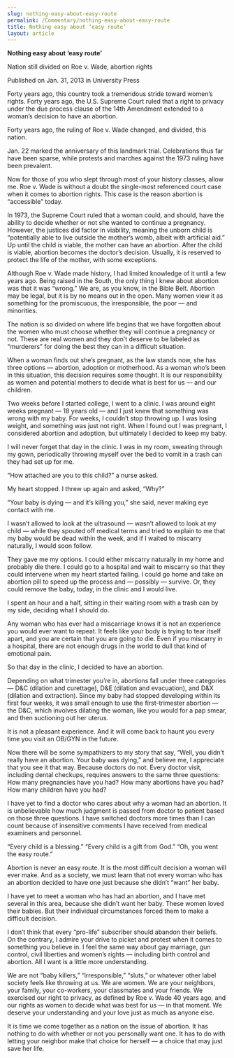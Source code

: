 ```yaml
---
slug: nothing-easy-about-easy-route
permalink: /Commentary/nothing-easy-about-easy-route
title: Nothing easy about ‘easy route’
layout: article
---
```


__Nothing easy about ‘easy route’__

Nation still divided on Roe v\. Wade, abortion rights

Published on Jan\. 31, 2013 in University Press

Forty years ago, this country took a tremendous stride toward women’s rights\. Forty years ago, the U\.S\. Supreme Court ruled that a right to privacy under the due process clause of the 14th Amendment extended to a woman’s decision to have an abortion\.

Forty years ago, the ruling of Roe v\. Wade changed, and divided, this nation\.

Jan\. 22 marked the anniversary of this landmark trial\. Celebrations thus far have been sparse, while protests and marches against the 1973 ruling have been prevalent\.

Now for those of you who slept through most of your history classes, allow me\. Roe v\. Wade is without a doubt the single\-most referenced court case when it comes to abortion rights\. This case is the reason abortion is “accessible” today\.

In 1973, the Supreme Court ruled that a woman could, and should, have the ability to decide whether or not she wanted to continue a pregnancy\. However, the justices did factor in viability, meaning the unborn child is “potentially able to live outside the mother’s womb, albeit with artificial aid\.” Up until the child is viable, the mother can have an abortion\. After the child is viable, abortion becomes the doctor’s decision\. Usually, it is reserved to protect the life of the mother, with some exceptions\.

Although Roe v\. Wade made history, I had limited knowledge of it until a few years ago\. Being raised in the South, the only thing I knew about abortion was that it was “wrong\.” We are, as you know, in the Bible Belt\. Abortion may be legal, but it is by no means out in the open\. Many women view it as something for the promiscuous, the irresponsible, the poor — and minorities\.

The nation is so divided on where life begins that we have forgotten about the women who must choose whether they will continue a pregnancy or not\. These are real women and they don’t deserve to be labeled as “murderers” for doing the best they can in a difficult situation\.

When a woman finds out she’s pregnant, as the law stands now, she has three options — abortion, adoption or motherhood\. As a woman who’s been in this situation, this decision requires some thought\. It is our responsibility as women and potential mothers to decide what is best for us — and our children\.

Two weeks before I started college, I went to a clinic\. I was around eight weeks pregnant — 18 years old — and I just knew that something was wrong with my baby\. For weeks, I couldn’t stop throwing up\. I was losing weight, and something was just not right\. When I found out I was pregnant, I considered abortion and adoption, but ultimately I decided to keep my baby\.

I will never forget that day in the clinic\. I was in my room, sweating through my gown, periodically throwing myself over the bed to vomit in a trash can they had set up for me\.

“How attached are you to this child?” a nurse asked\.

My heart stopped\. I threw up again and asked, “Why?”

“Your baby is dying — and it’s killing you,” she said, never making eye contact with me\.

I wasn’t allowed to look at the ultrasound — wasn’t allowed to look at my child — while they spouted off medical terms and tried to explain to me that my baby would be dead within the week, and if I waited to miscarry naturally, I would soon follow\.

They gave me my options\. I could either miscarry naturally in my home and probably die there\. I could go to a hospital and wait to miscarry so that they could intervene when my heart started failing\. I could go home and take an abortion pill to speed up the process and — possibly — survive\. Or, they could remove the baby, today, in the clinic and I would live\.

I spent an hour and a half, sitting in their waiting room with a trash can by my side, deciding what I should do\.

Any woman who has ever had a miscarriage knows it is not an experience you would ever want to repeat\. It feels like your body is trying to tear itself apart, and you are certain that you are going to die\. Even if you miscarry in a hospital, there are not enough drugs in the world to dull that kind of emotional pain\.

So that day in the clinic, I decided to have an abortion\.

Depending on what trimester you’re in, abortions fall under three categories — D&C \(dilation and curettage\), D&E \(dilation and evacuation\), and D&X \(dilation and extraction\)\. Since my baby had stopped developing within its first four weeks, it was small enough to use the first\-trimester abortion — the D&C, which involves dilating the woman, like you would for a pap smear, and then suctioning out her uterus\.

It is not a pleasant experience\. And it will come back to haunt you every time you visit an OB/GYN in the future\.

Now there will be some sympathizers to my story that say, “Well, you didn’t really have an abortion\. Your baby was dying,” and believe me, I appreciate that you see it that way\. Because doctors do not\. Every doctor visit, including dental checkups, requires answers to the same three questions: How many pregnancies have you had? How many abortions have you had? How many children have you had?

I have yet to find a doctor who cares about why a woman had an abortion\. It is unbelievable how much judgment is passed from doctor to patient based on those three questions\. I have switched doctors more times than I can count because of insensitive comments I have received from medical examiners and personnel\.

“Every child is a blessing\.” “Every child is a gift from God\.” “Oh, you went the easy route\.”

Abortion is never an easy route\. It is the most difficult decision a woman will ever make\. And as a society, we must learn that not every woman who has an abortion decided to have one just because she didn’t “want” her baby\.

I have yet to meet a woman who has had an abortion, and I have met several in this area, because she didn’t want her baby\. These women loved their babies\. But their individual circumstances forced them to make a difficult decision\.

I don’t think that every “pro\-life” subscriber should abandon their beliefs\. On the contrary, I admire your drive to picket and protest when it comes to something you believe in\. I feel the same way about gay marriage, gun control, civil liberties and women’s rights — including birth control and abortion\. All I want is a little more understanding\.

We are not “baby killers,” “irresponsible,” “sluts,” or whatever other label society feels like throwing at us\. We are women\. We are your neighbors, your family, your co\-workers, your classmates and your friends\. We exercised our right to privacy, as defined by Roe v\. Wade 40 years ago, and our rights as women to decide what was best for us — in that moment\. We deserve your understanding and your love just as much as anyone else\.

It is time we come together as a nation on the issue of abortion\. It has nothing to do with whether or not you personally want one\. It has to do with letting your neighbor make that choice for herself — a choice that may just save her life\.


